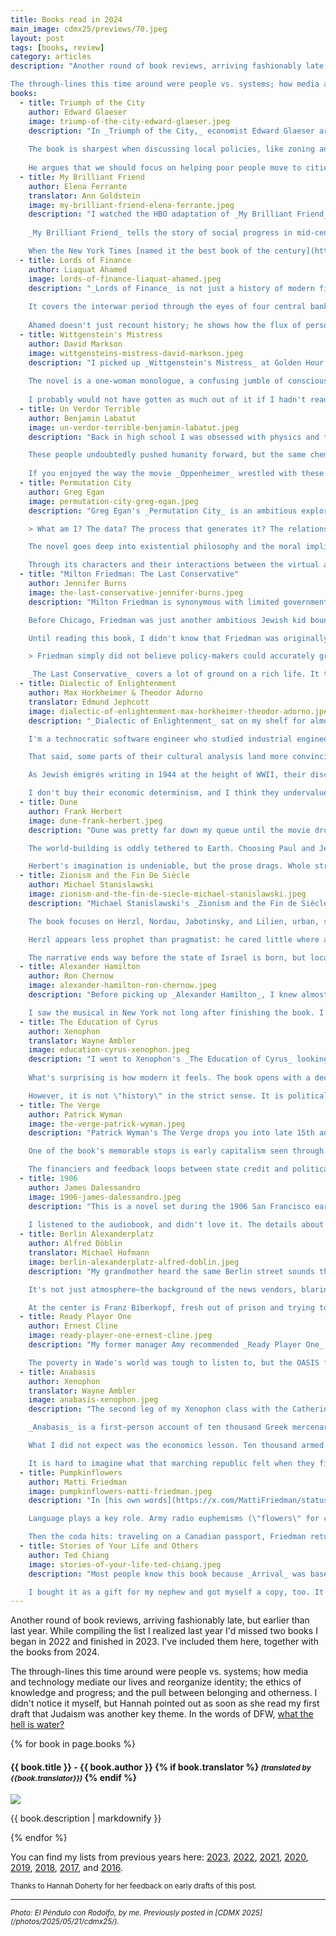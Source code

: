 ```yaml
---
title: Books read in 2024
main_image: cdmx25/previews/70.jpeg
layout: post
tags: [books, review]
category: articles
description: "Another round of book reviews, arriving fashionably late, but earlier than last year. While compiling the list I realized last year I'd missed two books I began in 2022 and finished in 2023. I've included them here, together with the books from 2024.\n\n

The through-lines this time around were people vs. systems; how media and technology mediate our lives and reorganize identity; the ethics of knowledge and progress; and the pull between belonging and otherness. I didn't notice it myself, but Hannah pointed out as soon as she read my first draft that Judaism was another key theme. In the words of DFW, what the hell is water?" 
books:
  - title: Triumph of the City
    author: Edward Glaeser
    image: triump-of-the-city-edward-glaeser.jpeg
    description: "In _Triumph of the City,_ economist Edward Glaeser argues that cities are humanity's greatest invention. Through examples from ancient Athens to the rise of modern Manhattan and Chicago, he explains how cities bring people together to share ideas and learn from each other, creating positive externalities that outweigh the negatives usually associated with urban living. Glaeser pushes the reader to \"discard the view that environmentalism means living around trees and that urbanites should always fight to preserve a city's physical past.\" He wants us to consider that urban poverty is a positive, pointing out that the poor live in cities not because urban centers create poverty but because they offer opportunities that attract the impoverished.\n
    
    The book is sharpest when discussing local policies, like zoning and environmental guidelines in coastal cities, and their bad global outcomes. Glaeser skewers places like San Francisco and Berkeley, where restrictive zoning keeps housing scarce, drives up prices, and pushes people to car and A/C-dependent suburbs. These well-intentioned moves lead to more sprawl, more emissions, and fewer people living where there is mild weather and there are jobs. The ensuing sprawl leads to an overall worse outcome for the planet, and a supposed win for locals' outdated ideas of environmentalism which end up hurting the rest of us.\n
        
    He argues that we should focus on helping poor people move to cities, rather than propping up declining places with subsidized government programs or new infrastructure projects. He reminds us that cities aren't just collections of buildings - they're networks of people and opportunities. His approach is practical, offering important lessons for making cities more affordable and livable for everyone."
  - title: My Brilliant Friend
    author: Elena Ferrante
    translator: Ann Goldstein
    image: my-brilliant-friend-elena-ferrante.jpeg
    description: "I watched the HBO adaptation of _My Brilliant Friend_ before reading the book. Hannah made me. It's her favorite book series, and another one we read together (her second time through). It's hard for me to disambiguate the first book from the full story, having seen the whole thing. To make things worse, this one should have been on my 2023 list, but it got lost in the shuffle. The show is great, but the book is better.\n
    
    _My Brilliant Friend_ tells the story of social progress in mid-century Italy through the eyes of two young girls, following their friendship through the years. While Lenú is clearly the protagonist, the book only works because of the dichotomy with her friend Lila. The writing is great, and multifaceted. What grabbed me wasn't the drama itself but the weight of time and place. Their neighborhood in Naples isn't scenery; it's a trap. Progress means a shot at escape, but escaping means leaving something behind. To me, a relatable story.\n

    When the New York Times [named it the best book of the century](https://www.nytimes.com/interactive/2024/books/best-books-21st-century.html), Hannah looked at me and said, \"Is this what people feel when their team wins the Super Bowl?\""
  - title: Lords of Finance
    author: Liaquat Ahamed
    image: lords-of-finance-liaquat-ahamed.jpeg
    description: "_Lords of Finance_ is not just a history of modern finance but a spotlight on the power of individual agency within a globalized economy. Ahamed illustrates how human relationships intertwined with the crises of the early 20th-century, shaping economic policy with long-lasting repercussions.\n
    
    It covers the interwar period through the eyes of four central bankers: Montagu Norman of the Bank of England, Émile Moreau of the Banque de France, Benjamin Strong of the Federal Reserve Bank of New York, and Hjalmar Schacht of the Reichsbank. Norman's British stoicism, Moreau's defensive patriotism, Strong's proactive spirit, and Schacht's discontent with the struggling Weimar Republic reveal as much about their nations as about the men themselves. These guys weren't the cartoon villains that come to mind when you think of bankers—they were well-intentioned, mostly competent men in funny hats. I was particularly struck by how contingent the course of history was on their relationships, friendships that both constructed and constrained the era's financial landscapes and shaped the world that we live in.\n
    
    Ahamed doesn't just recount history; he shows how the flux of personal influence and economic theory spiraled into the Great Depression and the specter of war while speculating on how events might have played out if these guys felt differently about each other during specific moments. He frames his narrative as a cautionary tale of leadership where the personal is indeed political. No grand system failure. No inevitable decline. Just a handful of people improvising through crises, assuming they had control—and finding out they didn't. You don't need conspiracies when hubris and inertia do the job. [Hanlon is calling](https://en.wikipedia.org/wiki/Hanlon's_razor)."
  - title: Wittgenstein's Mistress
    author: David Markson
    image: wittgensteins-mistress-david-markson.jpeg
    description: "I picked up _Wittgenstein's Mistress_ at Golden Hour Books while we were visiting Hannah's family in Indianapolis. I told the owner a bit about my taste, and she pushed me to try Markson, who I had never heard of. I had read bits of Wittgenstein for a MOOC, but I was not familiar enough with his work to appreciate many of the references in this book.\n
    
    The novel is a one-woman monologue, a confusing jumble of consciousness from an unreliable narrator trying to figure out what is happening as she tells us about her life. It's told in short, looping fragments that feel like someone typing through insomnia. She name-drops authors and painters not to impress us, but because it's all she has left. Culture becomes memory. Memory becomes fiction. Fiction becomes survival. Historical figures, art, and mundane anecdotes of her past blend into surreal scenes through recurring references. As the main character realizes (or convinces herself) that she's the last person alive on Earth, you're left wondering what is real and what is imagined, laughing at the absurdity of her chains of thought.\n
    
    I probably would not have gotten as much out of it if I hadn't read Homer and stopped to read every plaque in more than one European art museum, but it's a fun exploration of memory and language. In the end that's how all our memories work - pinning our life with borrowed references that might mean something to others when they hear our stories."
  - title: Un Verdor Terrible
    author: Benjamin Labatut
    image: un-verdor-terrible-benjamin-labatut.jpeg
    description: "Back in high school I was obsessed with physics and the people who made its great discoveries. Labatut's _Un Verdor Terrible_ (in English, _When We Cease to Understand the World_) is a fictionalized account of some of those great scientists' lives, exploring the tension between the progress and horrors tied to the pursuit of scientific knowledge.\n

    These people undoubtedly pushed humanity forward, but the same chemical process that gave us nitrogen to feed the world also gave us Zyklon B. The same equations that led to modern physics also gave us Hiroshima. The line is blurry, but the portraits that Labatut paints feel haunting, less as a tragedy and more a terrible kind of symmetry. These people's inner conflicts and their loneliness are palpable, and it's hard to imagine them otherwise. Heisenberg crawling around, chasing quantum butterflies, surrounded by shadows. Grothendieck vanishing into the forest, devoured by his own abstractions.\n
    
    If you enjoyed the way the movie _Oppenheimer_ wrestled with these themes, but wished it was less literal, and instead more literary, you'll enjoy this one."
  - title: Permutation City
    author: Greg Egan
    image: permutation-city-greg-egan.jpeg
    description: "Greg Egan's _Permutation City_ is an ambitious exploration of consciousness and identity. Set in a digitized universe, its human copies, living in virtual realities, challenge the notion of what it means to be human. Looking at my reading history, it's clear that this is my favorite flavor of sci-fi.\n 

    > What am I? The data? The process that generates it? The relationships between the numbers? All of the above?\n

    The novel goes deep into existential philosophy and the moral implications of artificial life, with a hint of class warfare. Running human brains in Egan's cyberspace must be financed by money in the real world, so the wealthier you are, the richer your copy's experience can be in _Permutation City_. To enable his narrative arc, Egan speculatively constructs a global marketplace for fractional computing power, the [QIPS Exchange](https://en.wikipedia.org/wiki/Instructions_per_second), envisioning a future where computational resources are commoditized similar to stock markets. This is not what makes the world-building special, but it is a shockingly prescient idea considering he wrote this in the 1990s, way before AWS EC2 launched in '06 and its later success made \"the cloud\" obvious. The side plot about the _Autoverse_, an artificial life simulator based on cellular automata starting from atomic first principles is another fun addition, reminding me of [my own](https://faingezicht.com/articles/2017/01/23/wolfram/) [experiments](https://x.com/tweetgameoflife) with CAs a few years ago. Less fun, but still fascinating is Egan's notion of _Slow Clubs_, where copies slow their QIPS consumption to socialize with less wealthy copies who can't afford living at full clock rates. The narrative is rich with scenarios that stretch from personal crises of self-identity to large-scale economic manipulations involving this new computational economy. \n

    Through its characters and their interactions between the virtual and real worlds, the book scrutinizes the blurred line between the two, raising questions about the ethics of immortality and digital existence. Egan's foresight into the evolution of technology and its societal impact makes _Permutation City_ not only a compelling story but also a reflection on the trajectories of our digital lives. This was a great rec from Noah Smith."
  - title: "Milton Friedman: The Last Conservative"
    author: Jennifer Burns
    image: the-last-conservative-jennifer-burns.jpeg
    description: "Milton Friedman is synonymous with limited government and the push for free markets that powered twentieth-century conservatism in the US. Burns' biography chronicles his early life and his rise to prominence at the University of Chicago. It also shows how uncertain his ascent was.\n

    Before Chicago, Friedman was just another ambitious Jewish kid bouncing around the academic margins: Rutgers, Wabash College, Wisconsin, stints at government agencies, etc. No _Free to Choose_ nor _Capitalism and Freedom_ yet. Raised in a religuous household, he wasn't religious himself, but his Jewish identity defined his belief in the power of markets. To Friedman, regulations restricting trade were often thinly veiled tools to keep Jews and other minorities in their place. He was sure that capitalism had played a role in freeing Jews from systematic discrimination, seeing the same dynamic that Jews from his parents' generation experienced in Eastern Europe playing out in the US. His dissertation critiqued the use of licensing requirements to exclude refugee Jewish doctors from working in the US, pushing instead for a freer market in medical services. Friedman came to see markets not just as more efficient solutions to planning, but as protective—especially for outsiders like him.\n

    Until reading this book, I didn't know that Friedman was originally going to study pure math, nor that \"economist\" wasn't yet a prestigious title. His time working in government only reinforced his belief that the state was not a neutral arbiter, but a biased actor. In a way, Friedman made a bet that soon the discipline would be seen as more than just a subservient bureaucratic tool. His goal was to set up a meta-game:\n

    > Friedman simply did not believe policy-makers could accurately grasp what was happening in the economy, respond in a timely fashion, and correctly anticipate the outcome. Instead, his countervailing vision focused on stable monetary growth as the government's chief responsibility toward economic life. Beyond that, allocation and exchange should be governed by prices, pulsing through the economy as signals of countless faceless exchanges. Prices couldn't play favorites. Prices couldn't be lobbied. Government had to set up basic rules and institutions to let the price system operate, but then it should simply get out of the way.\n

    _The Last Conservative_ covers a lot of ground on a rich life. It takes a close look at the people who shaped him: his wife Rose, his brother-in-law Aaron, and the Frank Knight circle studying Price Theory at Chicago. Later on, it also discusses the people who shaped his ideas—Hayek, Simons, Stigler, and others—and maybe most importantly how the Chicago school of economics came to dominate the discipline and the political landscape in the US. This was a good one."
  - title: Dialectic of Enlightenment
    author: Max Horkheimer & Theodor Adorno
    translator: Edmund Jephcott
    image: dialectic-of-enlightenment-max-horkheimer-theodor-adorno.jpeg
    description: "_Dialectic of Enlightenment_ sat on my shelf for almost five years before I tackled the Frankfurt classic through a [Catherine Project](https://catherineproject.org/) course last summer. I first encountered fragments of it in Michael Roth's [Modern and Postmodern philosophy class](https://www.coursera.org/learn/modern-postmodern-1) on Coursera. The prose is dense and self-serious, and even in translation it comes off as more interested in sounding important than in being clear, but beneath the fog were sharp ideas about the relationship between reason, power, and culture.\n

    I'm a technocratic software engineer who studied industrial engineering and economics, and I lean towards Austrian ideas to boot, so Horkheimer and Adorno's Marxist worldview often felt alien and unsubstantiated. They see Enlightenment rationality (embodied in science, markets, and technology) not as engines of human progress, but as systems that subsume the individual into an overarching mechanism of control. What looks like free choice is, for them, merely paths predetermined within a closed structure. I see markets as imperfect but generative, producing prosperity through decentralized, emergent decisions. The structure they critique is not a static monolith, but a complex system shaped by individual agency.\n

    That said, some parts of their cultural analysis land more convincingly than their economic determinism. Their treatment of the particular versus the universal—how industrial society flattens unique human experiences into standardized categories does ring true. Individuals become interchangeable units, with their perceptions and possibilities constrained by the system's logic. This extends to the \"culture industry,\" where apparent variety in entertainment and art often masks an underlying sameness. Differences serve classification and control more than genuine diversity. In this view, civilization itself becomes a permanent rite of initiation: to exist within it is to continually adapt oneself to the demands of the whole. What they underplay is that our actions, in turn, reshape the whole.\n

    As Jewish émigrés writing in 1944 at the height of WWII, their discussion of antisemitism carries a personal urgency. They frame Jews as perpetual outsiders and intermediaries in capitalism. Fascism, in their telling, appropriated capitalism, stripping it of moral constraints and treating human beings not just as things to be classified, but managed and disposed of. It was Enlightenment logic taken to an absurd extreme, where the drive for order and efficiency was harnessed to the most destructive ends.\n

    I don't buy their economic determinism, and I think they undervalue the creative, self-correcting aspects of markets. But they're compelling on how Enlightenment rationality, in its pursuit of breaking dogmas, once formalized and commodified, can become a myth of its own."
  - title: Dune
    author: Frank Herbert
    image: dune-frank-herbert.jpeg
    description: "Dune was pretty far down my queue until the movie dropped and suddenly my friends were sprinkling \"Lisan al-Gaib\" into casual conversation (not kidding). What I found was part political allegory, part oil politics in space, and part psychedelic trip laced with paranoia about machines displacing people. Arrakis is an obvious stand-in for the Middle East: the spice is oil, the Fremen are caught between resource exploitation and self-determination, and the holy war that's actually a fight over resources is as on-the-nose as it gets. The drug-fueled mysticism that must have felt provocative during the Summer of Love is now a time capsule.\n

    The world-building is oddly tethered to Earth. Choosing Paul and Jessica as the protagonists' names and having the Bene Gesserit quoting St. Augustine makes the setting feel strangely bifurcated: clearly descended from our history, yet far removed from it—enough that I kept wondering where the break occurred.\n

    Herbert's imagination is undeniable, but the prose drags. Whole stretches offer nothing but foreshadowing, with momentum stalling out. The book's endurance feels less about flawless storytelling and more about literary path dependence—it was groundbreaking at the time and made the canon, so it stays there. I respect the imagination, but I wish Herbert had a harsher editor. In the end, Dune survives because it's big, weird, and conceptually audacious, an artifact of ambition more than perfection."
  - title: Zionism and the Fin De Siècle
    author: Michael Stanislawski
    image: zionism-and-the-fin-de-siecle-michael-stanislawski.jpeg
    description: "Michael Stanislawski's _Zionism and the Fin de Siècle_ examines the leaders of modern Zionism and the world that produced them. Not an origin myth nor tidy nationalist genealogy, but a study of political misfits caught between decaying empires and religion on one side and European nationalisms on the other. The result is a portrait not of a single doctrine but a collision of personal trajectories and cultural sensibilities. I picked it up to deepen my understanding of ideas I've believed in for a long time, and to ground my responses to the post-10/7 settler-colonial framing.\n

    The book focuses on Herzl, Nordau, Jabotinsky, and Lilien, urban, secular, culturally European men shaped by Vienna, Paris, Odessa, and Berlin, not the shtetl where most Jews lived. The first three worked as foreign correspondents. Lilien was an artist who turned their arguments into images. All confronted a cosmopolitan Europe narrowing into exclusivist nations. Each had set religion aside and saw themselves as cultured citizens of the world, yet they could not ignore that acceptance by their host societies had never been total.\n

    Herzl appears less prophet than pragmatist: he cared little where a _Judenstaat_ arose so long as it enabled a modern Jewish home; Zionism, for him, wasn't a retreat from cosmopolitanism but its solution. Max Nordau inverted the reigning hierarchy, arguing that the ghetto had been \"a refuge,\" with a communal wholeness that the fragmented identities of the emancipated lacked. Jabotinsky went further. If Europe excluded Jews, only unapologetic Jewish sovereignty, grounded in power, self-defense, and political realism, could secure Jewish life.\n

    The narrative ends way before the state of Israel is born, but locates its seeds in these people who fit nowhere and who refused the roles on offer. Their conclusion is hard and plain: Jewish life in Europe had become untenable, and Zionism followed. It was self-preservation against an identity politics that denied their identity, much like today's intersectional ideologies do not see all intersections as valid."
  - title: Alexander Hamilton
    author: Ron Chernow
    image: alexander-hamilton-ron-chernow.jpeg
    description: "Before picking up _Alexander Hamilton_, I knew almost nothing about him. Honestly, I'm pretty ignorant of most of US history. As an immigrant, I was drawn to the way Chernow frames Hamilton as a cultural outsider who relied on his skill to vault himself into the center of the country's founding. The intellectual side of his life is what hooked me most. I went in expecting the banking sections to be a highlight, and while I wish Chernow had gone into even more detail, I understand why he kept it short. Watching him design the financial framework of the US when people were against credit for what they saw as immoral speculation felt like reading the origin story of the modern economy.\n

    I saw the musical in New York not long after finishing the book. I am generally allergic to musical theater, but the casting and Puerto Rican influence felt authentic rather than performatively diverse like so many 2025 productions. It also underscored how New York itself is almost a second protagonist in Hamilton's story. The city shaped him, gave him his stage, and became the testing ground for his ideas. That blend of outsider grit, intellectual firepower, and urban ambition makes his story feel current and sharp-edged in today's immigration debate."
  - title: The Education of Cyrus
    author: Xenophon
    translator: Wayne Ambler
    image: education-cyrus-xenophon.jpeg
    description: "I went to Xenophon's _The Education of Cyrus_ looking for ancient ideas about good leadership. What I found in this Catherine Project course was less a biography than a fictionalized, almost hagiographic portrait of Cyrus the Great. Half-Persian, half-Mede, Xenophon's Cyrus draws strength from his multicultural upbringing, which taught him to work across cultures and lead with both discipline and tact.\n
    
    What's surprising is how modern it feels. The book opens with a deceptively simple question: why do some leaders inspire willing obedience while others provoke rebellions? Xenophon's answers could come from a management workshop: give clear orders to [avoid the bystander effect](https://www.perseus.tufts.edu/hopper/text?doc=Perseus%3Atext%3A1999.01.0204%3Abook%3D5%3Achapter%3D3%3Asection%3D50), call people [by name to win their trust](https://www.perseus.tufts.edu/hopper/text?doc=Perseus%3Atext%3A1999.01.0204%3Abook%3D5%3Achapter%3D3%3Asection%3D47), design [incentives and rituals](https://www.perseus.tufts.edu/hopper/text?doc=Perseus%3Atext%3A1999.01.0204%3Abook%3D8%3Achapter%3D4%3Asection%3D5) that make loyalty second nature. You can also spot economic [specialization](https://www.perseus.tufts.edu/hopper/text?doc=Perseus%3Atext%3A1999.01.0204%3Abook%3D8%3Achapter%3D2%3Asection%3D5), [win-win](https://www.perseus.tufts.edu/hopper/text?doc=Perseus%3Atext%3A1999.01.0204%3Abook%3D8%3Achapter%3D2%3Asection%3D22) bargaining, even [loss aversion](https://www.perseus.tufts.edu/hopper/text?doc=Perseus%3Atext%3A1999.01.0204%3Abook%3D8%3Achapter%3D3%3Asection%3D42) here, centuries before we had the names for them.\n

    However, it is not \"history\" in the strict sense. It is political philosophy in disguise, a thought experiment about the ideal ruler. That fictional frame tries to distill leadership into portable lessons. It does not answer why people will follow you when they don't have to, but provides observations of human nature that ring true today."
  - title: The Verge
    author: Patrick Wyman
    image: the-verge-patrick-wyman.jpeg
    description: "Patrick Wyman's The Verge drops you into late 15th and early 16th century Europe, a forty-year stretch when politics, commerce, and culture accelerated. It's history told not through abstract trends but through vivid retelling of lives that embodied the changes setting the stage for the modern world.\n

    One of the book's memorable stops is early capitalism seen through the life of John Heritage, an English wool merchant whose entrepreneurial instincts for risk-management made him a quiet architect in the new economy. Reading it made me wish for a similar study of Jewish merchants, with their distinctive networks, credit systems, and cultural contexts. When [I asked](https://x.com/avyfain/status/1842033847418159518) Wyman if such a book existed, he pointed me toward Goitein's _A Mediterranean Society_, which is now in my to-read, though I'm still searching for the Eastern European counterpart.\n

    The financiers and feedback loops between state credit and political ambition show how money and power reinforced each other long before modern finance. Bloody battles redrew borders, empires expanded and fractured, and the printing press served as the internet of its time, reshaping authority, commerce, and the speed of politics. The interplay of capital, media, and statecraft feels startlingly contemporary, sketching the blueprint for our world."
  - title: 1906
    author: James Dalessandro
    image: 1906-james-dalessandro.jpeg
    description: "This is a novel set during the 1906 San Francisco earthquake and fire. The novel is nominally about the earthquake and the chaos that ensued, but it's about political scandal and the contrast between gilded Nob Hill's opera soirées, and the crime-ridden Barbary Coast. The earthquake is the backdrop.\n
    
    I listened to the audiobook, and didn't love it. The details about San Francisco history and the actual historical characters kept me hooked, but the writing is uneven, and I just didn't care for the romance. The depiction of the contrasts of turn of the century life in SF makes it worthwhile: refined and cultured on the surface, corrupt and dangerous underneath. Not a great novel, but a worthwhile snapshot."
  - title: Berlin Alexanderplatz
    author: Alfred Döblin
    translator: Michael Hofmann
    image: berlin-alexanderplatz-alfred-doblin.jpeg
    description: "My grandmother heard the same Berlin street sounds that Döblin captured in _Berlin Alexanderplatz_. She grew up just around the corner, on Kleine Alexanderstraße. I opened _Alexanderplatz_ hoping for a glimpse of her Berlin. I found it—but not in sepia. Döblin's Berlin is a city in upheaval: neon-lit chaos, noise, and the pressures of modernity slowly clamping down on human life are everywhere, even as new ideas flourish.\n

    It's not just atmosphere—the background of the news vendors, blaring radios, and construction noise as the U-bahn comes online become a metaphor for the disorienting transformation of urban life in 1920s Germany. Beneath it all runs a criminal undercurrent as communists, hustlers, anarchists, proto-Nazis, and orthodox Jews all jostling for space in a constantly shifting Weimar streetscape. You can see the slow, metallic grind of Nazism moving in from the edge of the page. Döblin's modernist stream of consciousness captures Berlin not as a single story, but as a fractured mosaic.\n

    At the center is Franz Biberkopf, fresh out of prison and trying to get his life in order, only to be repeatedly pushed off course. His story doesn't build to redemption, but to resignation. The novel ends with a kind of battered acceptance—cinematic and a little cruel—as Weimar Berlin is rendered as both carnival and slaughterhouse, a place where \"The world is iron, there's nothing you can do, it rolls up to you like a steamroller, there's nothing you can do.\" Franz doesn't overcome this Berlin; he learns to live with it. As the book ends, he doesn't realize that the entire city would be swallowed by a meat grinder even he couldn't have imagined."
  - title: Ready Player One
    author: Ernest Cline
    image: ready-player-one-ernest-cline.jpeg
    description: "My former manager Amy recommended _Ready Player One_ years ago. It is aimed squarely at Gen Xers, the people who grew up on the first video game consoles and watching '80s movies. It's more my brothers' generation than mine, and I'm pretty sure I missed a lot of the pop culture references scattered in the story. The book is a giant trivia game in search of an Easter egg. I never could have won it.\n

    The poverty in Wade's world was tough to listen to, but the OASIS felt vivid and fun to imagine. It's an easy, entertaining read with a bit of a warning about getting lost in online worlds. Watching Wade step out from behind his avatar to meet his friends face to face was interesting, and the spots where the virtual starts to affect the real world were the best parts. The ending twist nailed the old internet truth: [online, no one knows who you are](https://en.wikipedia.org/wiki/On_the_Internet%2C_nobody_knows_you're_a_dog)."
  - title: Anabasis
    author: Xenophon
    translator: Wayne Ambler
    image: anabasis-xenophon.jpeg
    description: "The second leg of my Xenophon class with the Catherine Project, _Anabasis_, felt like reading a different author from _The Education of Cyrus_. Confusingly, the books are about different Cyruses, too.\n

    _Anabasis_ is a first-person account of ten thousand Greek mercenaries hired by Cyrus the Younger to overthrow his brother and claim the throne. There is plenty of action, and the ambushes the Greeks face make it a more entertaining but less philosophical read than _The Education_. They march inland, win on the field, but lose the war when (spoiler!) Cyrus is killed, leaving the Greeks stranded deep in Persia. Soon after that, their top officers are seized in a trap. At that point the Ten Thousand reorganize themselves like a mini-democracy on the move. They convene assemblies, elect new generals, debate strategy, and hold leaders to account while marching. Xenophon — who is both the author and a character in the book — steps up, narrating a retreat rich in survival details, battlefield politics, and self-praise.\n

    What I did not expect was the economics lesson. Ten thousand armed customers do not slip through a city quietly. When they came in peace, markets sprung up on the spot. They paid for grain and animals, and negotiated ferries and guides. Sometimes they still pillaged, and the book does not hide it, but the default tactic was to make trade happen.\n

    It is hard to imagine what that marching republic felt when they finally saw the sea. Honestly, it was a moving bit of writing which made the rest of a dry book worth it."
  - title: Pumpkinflowers
    author: Matti Friedman
    image: pumpkinflowers-matti-friedman.jpeg
    description: "In [his own words](https://x.com/MattiFriedman/status/1853790276596150526), this is a book about \"Israel and a war in Lebanon, about the '90s, young people in a scary place, and growing up.\" At heart, it's one soldier at a border outpost, the Pumpkin. I went to the audiobook right after [the EconTalk episode](https://www.econtalk.org/is-this-war-with-lebanon-different-with-matti-friedman/), and hearing Friedman read it himself tightens the first-person knots: duty vs. doubt, deterrence vs. escalation, us vs. them.\n

    Language plays a key role. Army radio euphemisms (\"flowers\" for casualties and \"thistles\" for helicopters) pair up with pastoral outpost names (Pumpkin, Basil) and create a small garden of distance from violence. It's how soldiers talk about the unspeakable. The book is a microhistory: one hill, one incident. It's about bigger patterns of insurgency tactics, media operations, the limits of conventional power, and how stories (the ones you tell and the ones told about you) shape political outcomes.\n

    Then the coda hits: traveling on a Canadian passport, Friedman returns to Lebanon, reaches the ruins of the Pumpkin, and walks the nearby towns, including a restaurant he once watched through a scope. The hospitality is real; so is the open hostility toward Israel and Jews like him. That moral and emotional dissonance is the point: no closure, just a grown-up reckoning with the place that made him."
  - title: Stories of Your Life and Others
    author: Ted Chiang
    image: stories-of-your-life-ted-chiang.jpeg
    description: "Most people know this book because _Arrival_ was based on one of the stories. That story, _Story of Your Life_, is excellent, but the rest of the collection is consistently strong, too. _Understand_ had echoes of _Severance_, while _Division by Zero_ made me think of _When We Cease to Understand the World_. Both were great. _Seventy-Two Letters_ was another standout, and probably the one that stayed with me most clearly. Dense, eerie, and speculative with its steampunk vibe, it pushes an alternate logic of biology rooted in Jewish concepts and the power of language.\n

    I bought it as a gift for my nephew and got myself a copy, too. It's sci-fi with an unexpected emotional weight, confronting the limits of human understanding. Each story explores how new knowledge reshapes our consciousness, often at great personal cost. The stories are existential, with reverence for reason, but also a sober awareness of its insufficiency to solve all human dilemmas. Highly recommended."
---
```

Another round of book reviews, arriving fashionably late, but earlier than last year. While compiling the list I realized last year I'd missed two books I began in 2022 and finished in 2023. I've included them here, together with the books from 2024.

The through-lines this time around were people vs. systems; how media and technology mediate our lives and reorganize identity; the ethics of knowledge and progress; and the pull between belonging and otherness. I didn't notice it myself, but Hannah pointed out as soon as she read my first draft that Judaism was another key theme. In the words of DFW, [what the hell is water?](https://www.kenyon.edu/news/archive/this-is-water/)

{% for book in page.books %}
  <div class="book-review" id="{{book.title | downcase | replace: ' ', '-'}}">
    <h4>{{ book.title }} - {{ book.author }}
      {% if book.translator %}
        <small><i>(translated by {{book.translator}})</i></small>
      {% endif %}
    </h4>
    <img class="book-cover book-border" src="{{ site.image_path }}books/{{ book.image }}">
    <p>{{ book.description | markdownify }}</p>
  </div>
{% endfor %}

You can find my lists from previous years here: [2023](/articles/2024/12/30/books-23/), [2022](/articles/2024/07/01/books/), [2021](/articles/2022/11/20/books/), [2020](/articles/2021/01/08/books/), [2019](/articles/2020/02/09/books/), [2018](/articles/2019/02/14/books/), [2017](/articles/2018/01/07/books/), and [2016](/articles/2017/01/06/books/).

<small>Thanks to Hannah Doherty for her feedback on early drafts of this post.</small>

<hr>
<small><em>Photo: El Péndulo con Rodolfo, by me. Previously posted in [CDMX 2025](/photos/2025/05/21/cdmx25/).</em></small>
